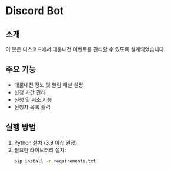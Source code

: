 # Discord Bot

## 소개
이 봇은 디스코드에서 대룰내전 이벤트를 관리할 수 있도록 설계되었습니다.

## 주요 기능
- 대룰내전 정보 및 알림 채널 설정
- 신청 기간 관리
- 신청 및 취소 기능
- 신청자 목록 출력

## 실행 방법
1. Python 설치 (3.9 이상 권장)
2. 필요한 라이브러리 설치:
   ```bash
   pip install -r requirements.txt
